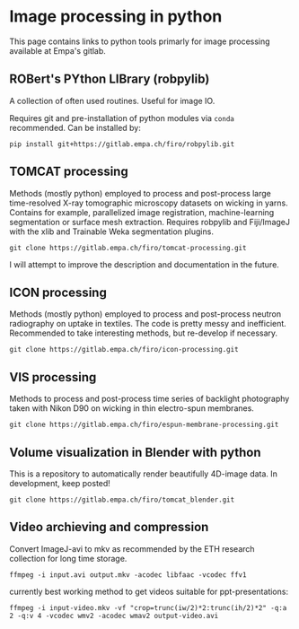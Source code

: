 # Image processing in python

This page contains links to python tools primarly for image processing available at Empa's gitlab.

## ROBert's PYthon LIBrary (robpylib)

A collection of often used routines. Useful for image IO.

Requires git and pre-installation of python modules via `conda` recommended. Can be installed by:

```
pip install git+https://gitlab.empa.ch/firo/robpylib.git
```
	
## TOMCAT processing

Methods (mostly python) employed to process and post-process large time-resolved X-ray tomographic microscopy datasets on wicking in yarns. Contains for example, parallelized image registration, machine-learning segmentation or surface mesh extraction. Requires robpylib and Fiji/ImageJ with the xlib and Trainable Weka segmentation plugins.

```
git clone https://gitlab.empa.ch/firo/tomcat-processing.git
```
	
I will attempt to improve the description and documentation in the future.

## ICON processing

Methods (mostly python) employed to process and post-process neutron radiography on uptake in textiles. The code is pretty messy and inefficient. Recommended to take interesting methods, but re-develop if necessary.

```
git clone https://gitlab.empa.ch/firo/icon-processing.git
```

## VIS processing

Methods to process and post-process time series of backlight photography taken with Nikon D90 on wicking in thin electro-spun membranes.

```
git clone https://gitlab.empa.ch/firo/espun-membrane-processing.git	
```
	
## Volume visualization in Blender with python

This is a repository to automatically render beautifully 4D-image data. In development, keep posted!

```
git clone https://gitlab.empa.ch/firo/tomcat_blender.git	
```

## Video archieving and compression

Convert ImageJ-avi to mkv as recommended by the ETH research collection for long time storage. 

```
ffmpeg -i input.avi output.mkv -acodec libfaac -vcodec ffv1
```

currently best working method to get videos suitable for ppt-presentations:

```
ffmpeg -i input-video.mkv -vf "crop=trunc(iw/2)*2:trunc(ih/2)*2" -q:a 2 -q:v 4 -vcodec wmv2 -acodec wmav2 output-video.avi
```


